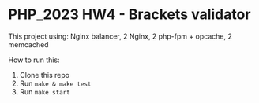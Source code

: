 # PHP_2023 HW4 - Brackets validator

This project using: Nginx balancer, 2 Nginx, 2 php-fpm + opcache, 2 memcached

How to run this:
1. Clone this repo
2. Run `make & make test`
3. Run `make start`
